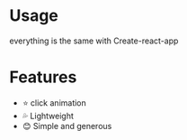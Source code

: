 # Usage
everything is the same with Create-react-app

# Features
* :star: click animation
* :sweat_drops: Lightweight
* :blush: Simple and generous
